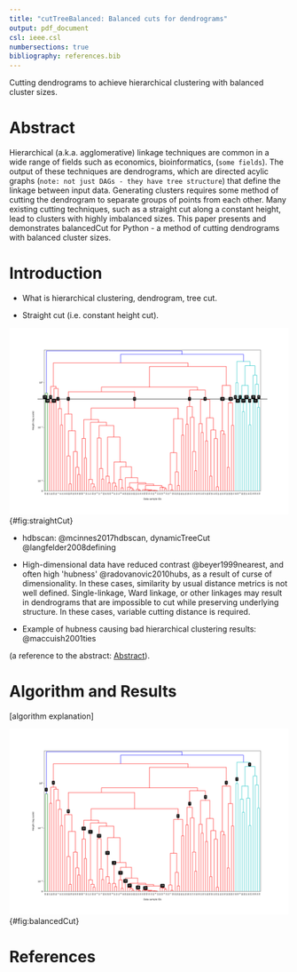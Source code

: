 ```yaml
---
title: "cutTreeBalanced: Balanced cuts for dendrograms"
output: pdf_document
csl: ieee.csl
numbersections: true
bibliography: references.bib
---
```


Cutting dendrograms to achieve hierarchical clustering with balanced cluster sizes.

# Abstract

Hierarchical (a.k.a. agglomerative) linkage techniques are common in a wide range of fields such as economics, bioinformatics, (`some fields`). The output of these techniques are dendrograms, which are directed acylic graphs (`note: not just DAGs - they have tree structure`) that define the linkage between input data. Generating clusters requires some method of cutting the dendrogram to separate groups of points from each other. Many existing cutting techniques, such as a straight cut along a constant height, lead to clusters with highly imbalanced sizes. This paper presents and demonstrates balancedCut for Python - a method of cutting dendrograms with balanced cluster sizes.


# Introduction

- What is hierarchical clustering, dendrogram, tree cut.

- Straight cut (i.e. constant height cut).

![A dendrogram generated by single-linkage clustering, showing a straight cut at height XYZ. Straight cuts at any height generate clusters with imbalanced sizes (`can we add a histogram of cluster sizes at multiple heights? LJM)`](../dendrogram_1_standard_cut.png){#fig:straightCut}

- hdbscan: @mcinnes2017hdbscan, dynamicTreeCut @langfelder2008defining

- High-dimensional data have reduced contrast @beyer1999nearest, and often high 'hubness' @radovanovic2010hubs, as a result of curse of dimensionality. In these cases, similarity by usual distance metrics is not well defined. Single-linkage, Ward linkage, or other linkages may result in dendrograms that are impossible to cut while preserving underlying structure. In these cases, variable cutting distance is required.

- Example of hubness causing bad hierarchical clustering results: @maccuish2001ties
 
(a reference to the abstract: [Abstract](#abstract)).

# Algorithm and Results

[algorithm explanation]


![The same dendrogram as in @fig:straightCut, but demonstrating a balanced cut of size XYZ](../dendrogram_2_balanced_cut.png){#fig:balancedCut}




# References